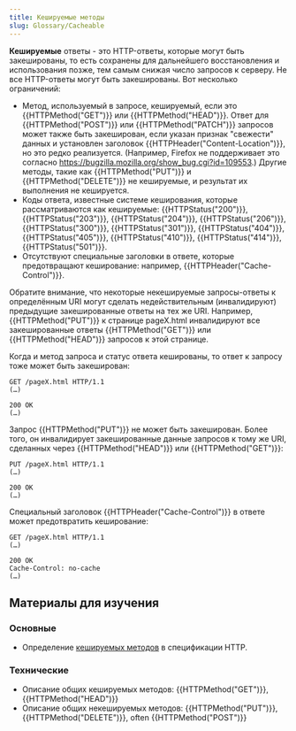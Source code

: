 ```yaml
---
title: Кешируемые методы
slug: Glossary/Cacheable
---
```


**Кешируемые** ответы - это HTTP-ответы, которые могут быть закешированы, то есть сохранены для дальнейшего восстановления и использования позже, тем самым снижая число запросов к серверу. Не все HTTP-ответы могут быть закешированы. Вот несколько ограничений:

- Метод, используемый в запросе, кешируемый, если это {{HTTPMethod("GET")}} или {{HTTPMethod("HEAD")}}. Ответ для {{HTTPMethod("POST")}} или {{HTTPMethod("PATCH")}} запросов может также быть закеширован, если указан признак "свежести" данных и установлен заголовок {{HTTPHeader("Content-Location")}}, но это редко реализуется. (Например, Firefox не поддерживает это согласно <https://bugzilla.mozilla.org/show_bug.cgi?id=109553>.) Другие методы, такие как {{HTTPMethod("PUT")}} и {{HTTPMethod("DELETE")}} не кешируемые, и результат их выполнения не кешируется.
- Коды ответа, известные системе кеширования, которые рассматриваются как кешируемые: {{HTTPStatus("200")}}, {{HTTPStatus("203")}}, {{HTTPStatus("204")}}, {{HTTPStatus("206")}}, {{HTTPStatus("300")}}, {{HTTPStatus("301")}}, {{HTTPStatus("404")}}, {{HTTPStatus("405")}}, {{HTTPStatus("410")}}, {{HTTPStatus("414")}}, {{HTTPStatus("501")}}.
- Отсутствуют специальные заголовки в ответе, которые предотвращают кеширование: например, {{HTTPHeader("Cache-Control")}}.

Обратите внимание, что некоторые некешируемые запросы-ответы к определённым URI могут сделать недействительным (инвалидируют) предыдущие закешированные ответы на тех же URI. Например, {{HTTPMethod("PUT")}} к странице pageX.html инвалидируют все закешированные ответы {{HTTPMethod("GET")}} или {{HTTPMethod("HEAD")}} запросов к этой странице.

Когда и метод запроса и статус ответа кешированы, то ответ к запросу тоже может быть закеширован:

```
GET /pageX.html HTTP/1.1
(…)

200 OK
(…)
```

Запрос {{HTTPMethod("PUT")}} не может быть закеширован. Более того, он инвалидирует закешированные данные запросов к тому же URI, сделанных через {{HTTPMethod("HEAD")}} или {{HTTPMethod("GET")}}:

```
PUT /pageX.html HTTP/1.1
(…)

200 OK
(…)
```

Специальный заголовок {{HTTPHeader("Cache-Control")}} в ответе может предотвратить кеширование:

```
GET /pageX.html HTTP/1.1
(…)

200 OK
Cache-Control: no-cache
(…)
```

## Материалы для изучения

### Основные

- Определение [кешируемых методов](https://tools.ietf.org/html/rfc7231#section-4.2.3) в спецификации HTTP.

### Технические

- Описание общих кешируемых методов: {{HTTPMethod("GET")}}, {{HTTPMethod("HEAD")}}
- Описание общих некешируемых методов: {{HTTPMethod("PUT")}}, {{HTTPMethod("DELETE")}}, often {{HTTPMethod("POST")}}
